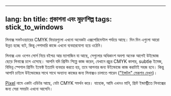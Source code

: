 

---
lang: bn
title: প্রকাশনা এবং মুদ্রণশিল্প
tags: stick_to_windows
---

লিনাক্স সফটওয়্যারের CMYK ফিচারগুলো এখনো অনেকটা এক্সপেরিমেন্টাল পর্যায়ে আছে। দিন দিন এগুলো আরো উন্নত হচ্ছে বটে, কিন্তু পেশাদারি কাজে এখনো ব্যবহারযোগ্য হয়ে ওঠেনি।

লিনাক্স এবং ওপেন সোর্স নিয়ে বইপত্র আর ম্যাগাজিন যা আছে, সেগুলোর অধিকাংশ অবশ্য অনেক আগেই উইন্ডোজ ছেড়ে লিনাক্সে চলে এসেছে। আপনি যদি প্রিন্টিং শিল্পে কাজ করেন, যেখানে প্রচুর CMYK কালার, subtle ইমেজ, বিভিন্ন স্পেশাল প্রিন্টিং ইফেক্ট ইত্যাদি ব্যবহার করতে হয়, তবে আপনার জন্য উইন্ডোজে কাজ করাটাই সহজ হবে। কিন্তু আপনি চাইলে উইন্ডোজের সাথে সাথে অন্যান্য কাজের জন্য লিনাক্সও চালাতে পারেন (<a href="/switch/install/index_bn.php">"ইন্সটল" সেকশন দেখুন</a>)।


<a href="http://www.kanzelsberger.com/pixel/">Pixel</a> নামে একটা এডিটর আছে, যেটা CMYK সমর্থন করে। যাহোক, আমি এখনও মানি, প্রিন্ট ইন্ডাস্ট্রীতে লিনাক্সের জন্য সেরা সময়টা এখনো আসেনি।


